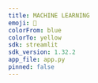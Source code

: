 ```yaml
---
title: MACHINE LEARNING
emoji: 🏃
colorFrom: blue
colorTo: yellow
sdk: streamlit
sdk_version: 1.32.2
app_file: app.py
pinned: false
---
```

